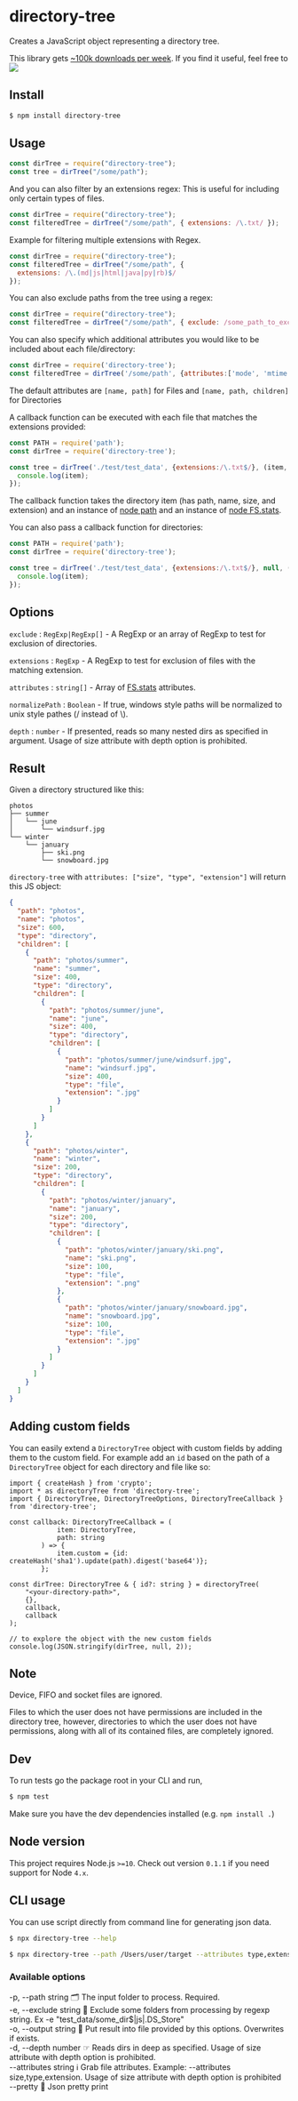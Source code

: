 # directory-tree

Creates a JavaScript object representing a directory tree.

This library gets [~100k downloads per week](http://npm-stats.org/#/directory-tree). If you find it useful, feel free to <a href="https://www.buymeacoffee.com/pXhXnSXSbN"><img src="https://img.buymeacoffee.com/button-api/?text=Buy me a coffee.&emoji=&slug=pXhXnSXSbN&button_colour=FFDD00&font_colour=000000&font_family=Cookie&outline_colour=000000&coffee_colour=ffffff" /></a>

## Install

```bash
$ npm install directory-tree
```

## Usage

```js
const dirTree = require("directory-tree");
const tree = dirTree("/some/path");
```

And you can also filter by an extensions regex:
This is useful for including only certain types of files.

```js
const dirTree = require("directory-tree");
const filteredTree = dirTree("/some/path", { extensions: /\.txt/ });
```

Example for filtering multiple extensions with Regex.

```js
const dirTree = require("directory-tree");
const filteredTree = dirTree("/some/path", {
  extensions: /\.(md|js|html|java|py|rb)$/
});
```

You can also exclude paths from the tree using a regex:

```js
const dirTree = require("directory-tree");
const filteredTree = dirTree("/some/path", { exclude: /some_path_to_exclude/ });
```

You can also specify which additional attributes you would like to be included about each file/directory:

```js
const dirTree = require('directory-tree');
const filteredTree = dirTree('/some/path', {attributes:['mode', 'mtime']});
```

The default attributes are `[name, path]` for Files and `[name, path, children]` for Directories

A callback function can be executed with each file that matches the extensions provided:

```js
const PATH = require('path');
const dirTree = require('directory-tree');

const tree = dirTree('./test/test_data', {extensions:/\.txt$/}, (item, PATH, stats) => {
  console.log(item);
});
```

The callback function takes the directory item (has path, name, size, and extension) and an instance of [node path](https://nodejs.org/api/path.html) and an instance of [node FS.stats](https://nodejs.org/api/fs.html#fs_class_fs_stats).

You can also pass a callback function for directories:
```js
const PATH = require('path');
const dirTree = require('directory-tree');

const tree = dirTree('./test/test_data', {extensions:/\.txt$/}, null, (item, PATH, stats) => {
  console.log(item);
});
```

## Options

`exclude` : `RegExp|RegExp[]` - A RegExp or an array of RegExp to test for exclusion of directories.

`extensions` : `RegExp` - A RegExp to test for exclusion of files with the matching extension.

`attributes` : `string[]` - Array of [FS.stats](https://nodejs.org/api/fs.html#fs_class_fs_stats) attributes.

`normalizePath` : `Boolean` - If true, windows style paths will be normalized to unix style pathes (/ instead of \\).

`depth` : `number` - If presented, reads so many nested dirs as specified in argument. Usage of size attribute with depth option is prohibited.

## Result

Given a directory structured like this:

```
photos
├── summer
│   └── june
│       └── windsurf.jpg
└── winter
    └── january
        ├── ski.png
        └── snowboard.jpg
```

`directory-tree` with `attributes: ["size", "type", "extension"]`  will return this JS object:

```json
{
  "path": "photos",
  "name": "photos",
  "size": 600,
  "type": "directory",
  "children": [
    {
      "path": "photos/summer",
      "name": "summer",
      "size": 400,
      "type": "directory",
      "children": [
        {
          "path": "photos/summer/june",
          "name": "june",
          "size": 400,
          "type": "directory",
          "children": [
            {
              "path": "photos/summer/june/windsurf.jpg",
              "name": "windsurf.jpg",
              "size": 400,
              "type": "file",
              "extension": ".jpg"
            }
          ]
        }
      ]
    },
    {
      "path": "photos/winter",
      "name": "winter",
      "size": 200,
      "type": "directory",
      "children": [
        {
          "path": "photos/winter/january",
          "name": "january",
          "size": 200,
          "type": "directory",
          "children": [
            {
              "path": "photos/winter/january/ski.png",
              "name": "ski.png",
              "size": 100,
              "type": "file",
              "extension": ".png"
            },
            {
              "path": "photos/winter/january/snowboard.jpg",
              "name": "snowboard.jpg",
              "size": 100,
              "type": "file",
              "extension": ".jpg"
            }
          ]
        }
      ]
    }
  ]
}
```

## Adding custom fields
You can easily extend a `DirectoryTree` object with custom fields by adding them to the custom field.
For example add an `id` based on the path of a `DirectoryTree` object for each directory and file like so:
```
import { createHash } from 'crypto';
import * as directoryTree from 'directory-tree';
import { DirectoryTree, DirectoryTreeOptions, DirectoryTreeCallback } from 'directory-tree';

const callback: DirectoryTreeCallback = (
            item: DirectoryTree,
            path: string
        ) => {
            item.custom = {id: createHash('sha1').update(path).digest('base64')};
        };

const dirTree: DirectoryTree & { id?: string } = directoryTree(
    "<your-directory-path>",
    {},
    callback,
    callback
);

// to explore the object with the new custom fields
console.log(JSON.stringify(dirTree, null, 2));

```

## Note

Device, FIFO and socket files are ignored.

Files to which the user does not have permissions are included in the directory
tree, however, directories to which the user does not have permissions, along
with all of its contained files, are completely ignored.

## Dev

To run tests go the package root in your CLI and run,

```bash
$ npm test
```

Make sure you have the dev dependencies installed (e.g. `npm install .`)

## Node version

This project requires Node.js `>=10`.
Check out version `0.1.1` if you need support for Node `4.x`.

## CLI usage

You can use script directly from command line for generating json data.

```bash
$ npx directory-tree --help
```
```bash
$ npx directory-tree --path /Users/user/target --attributes type,extension --pretty -o ./xz.json --depth 1 
```

### Available options
-p, --path string      🗂 The input folder to process. Required.                                     
-e, --exclude string   🐒 Exclude some folders from processing by regexp string. Ex -e "test_data/some_dir$|js|.DS_Store"                                            
-o, --output string    📝 Put result into file provided by this options. Overwrites if exists.       
-d, --depth number     ☞ Reads dirs in deep as specified. Usage of size attribute with depth option is prohibited.                                                                
--attributes string    ℹ️ Grab file attributes. Example: --attributes size,type,extension. Usage of size attribute with depth option is prohibited                                
--pretty               💎 Json pretty print
